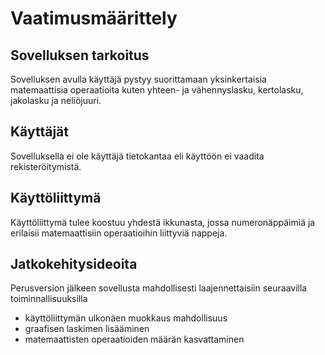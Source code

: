 # Vaatimusmäärittely

## Sovelluksen tarkoitus

Sovelluksen avulla käyttäjä pystyy suorittamaan yksinkertaisia matemaattisia operaatioita kuten yhteen- ja vähennyslasku, kertolasku, jakolasku ja neliöjuuri.

## Käyttäjät 

Sovelluksella ei ole käyttäjä tietokantaa eli käyttöön ei vaadita rekisteröitymistä.

## Käyttöliittymä

Käyttöliittymä tulee koostuu yhdestä ikkunasta, jossa numeronäppäimiä ja erilaisii matemaattisiin operaatioihin liittyviä nappeja.

## Jatkokehitysideoita

Perusversion jälkeen sovellusta mahdollisesti laajennettaisiin seuraavilla toiminnallisuuksilla

- käyttöliittymän ulkonäen muokkaus mahdollisuus
- graafisen laskimen lisääminen
- matemaattisten operaatioiden määrän kasvattaminen

